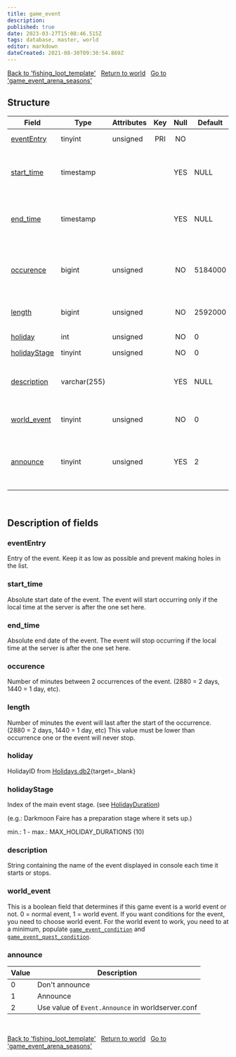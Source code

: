 ```yaml
---
title: game_event
description:
published: true
date: 2023-03-27T15:08:46.515Z
tags: database, master, world
editor: markdown
dateCreated: 2021-08-30T09:30:54.869Z
---
```


<a href="https://trinitycore.info/en/database/master/world/fishing_loot_template" class="mt-5 v-btn v-btn--depressed v-btn--flat v-btn--outlined theme--light v-size--default darkblue--text text--lighten-3"><span class="v-btn__content"><i aria-hidden="true" class="v-icon notranslate v-icon--left mdi mdi-arrow-left theme--light"></i><span>Back to 'fishing_loot_template'</span></span></a>&nbsp;&nbsp;&nbsp;<a href="https://trinitycore.info/en/database/master/world/home" class="mt-5 v-btn v-btn--depressed v-btn--flat v-btn--outlined theme--light v-size--default darkblue--text text--lighten-3"><span class="v-btn__content"><i aria-hidden="true" class="v-icon notranslate v-icon--left mdi mdi-home-outline theme--light"></i><span>Return to world</span></span></a>&nbsp;&nbsp;&nbsp;<a href="https://trinitycore.info/en/database/master/world/game_event_arena_seasons" class="mt-5 v-btn v-btn--depressed v-btn--flat v-btn--outlined theme--light v-size--default darkblue--text text--lighten-3"><span class="v-btn__content"><span>Go to 'game_event_arena_seasons'</span><i aria-hidden="true" class="v-icon notranslate v-icon--right mdi mdi-arrow-right theme--light"></i></span></a>

## Structure

| Field | Type | Attributes | Key | Null | Default | Extra | Comment |
| --- | --- | --- | :---: | :---: | --- | --- | --- |
| [eventEntry](#evententry) | tinyint | unsigned | PRI | NO |  |  | Entry of the game event |
| [start_time](#start_time) | timestamp |  |  | YES | NULL |  | Absolute start date, the event will never start before |
| [end_time](#end_time) | timestamp |  |  | YES | NULL |  | Absolute end date, the event will never start after |
| [occurence](#occurence) | bigint | unsigned |  | NO | 5184000 |  | Delay in minutes between occurences of the event |
| [length](#length) | bigint | unsigned |  | NO | 2592000 |  | Length in minutes of the event |
| [holiday](#holiday) | int | unsigned |  | NO | 0 |  | Client side holiday id |
| [holidayStage](#holidaystage) | tinyint | unsigned |  | NO | 0 |  |  |
| [description](#description) | varchar(255) |  |  | YES | NULL |  | Description of the event displayed in console |
| [world_event](#world_event) | tinyint | unsigned |  | NO | 0 |  | 0 if normal event, 1 if world event |
| [announce](#announce) | tinyint | unsigned |  | YES | 2 |  | 0 dont announce, 1 announce, 2 value from config |
&nbsp;
## Description of fields

### eventEntry
Entry of the event. Keep it as low as possible and prevent making holes in the list.
&nbsp;

### start_time
Absolute start date of the event. The event will start occurring only if the local time at the server is after the one set here.
&nbsp;

### end_time
Absolute end date of the event. The event will stop occurring if the local time at the server is after the one set here.
&nbsp;

### occurence
Number of minutes between 2 occurrences of the event. (2880 = 2 days, 1440 = 1 day, etc).
&nbsp;

### length
Number of minutes the event will last after the start of the occurrence. (2880 = 2 days, 1440 = 1 day, etc)
This value must be lower than occurrence one or the event will never stop.
&nbsp;

### holiday
HolidayID from [Holidays.db2](https://wago.tools/db2/holidays){target=_blank}
&nbsp;

### holidayStage
Index of the main event stage. (see [HolidayDuration](https://wago.tools/db2/holidays))

(e.g.: Darkmoon Faire has a preparation stage where it sets up.)

min.: 1 - max.: MAX_HOLIDAY_DURATIONS (10)
&nbsp;

### description
String containing the name of the event displayed in console each time it starts or stops.
&nbsp;

### world_event
This is a boolean field that determines if this game event is a world event or not. 0 = normal event, 1 = world event. If you want conditions for the event, you need to choose world event. For the world event to work, you need to at a minimum, populate [`game_event_condition`](/database/master/world/game_event_condition) and [`game_event_quest_condition`](/database/master/world/game_event_quest_condition).
&nbsp;

### announce
| Value |                                       Description |
| ----- | ------------------------------------------------- |
|     0 |                                    Don't announce |
|     1 |                                          Announce |
|     2 | Use value of `Event.Announce` in worldserver.conf |
&nbsp;

<a href="https://trinitycore.info/en/database/master/world/fishing_loot_template" class="mt-5 v-btn v-btn--depressed v-btn--flat v-btn--outlined theme--light v-size--default darkblue--text text--lighten-3"><span class="v-btn__content"><i aria-hidden="true" class="v-icon notranslate v-icon--left mdi mdi-arrow-left theme--light"></i><span>Back to 'fishing_loot_template'</span></span></a>&nbsp;&nbsp;&nbsp;<a href="https://trinitycore.info/en/database/master/world/home" class="mt-5 v-btn v-btn--depressed v-btn--flat v-btn--outlined theme--light v-size--default darkblue--text text--lighten-3"><span class="v-btn__content"><i aria-hidden="true" class="v-icon notranslate v-icon--left mdi mdi-home-outline theme--light"></i><span>Return to world</span></span></a>&nbsp;&nbsp;&nbsp;<a href="https://trinitycore.info/en/database/master/world/game_event_arena_seasons" class="mt-5 v-btn v-btn--depressed v-btn--flat v-btn--outlined theme--light v-size--default darkblue--text text--lighten-3"><span class="v-btn__content"><span>Go to 'game_event_arena_seasons'</span><i aria-hidden="true" class="v-icon notranslate v-icon--right mdi mdi-arrow-right theme--light"></i></span></a>
